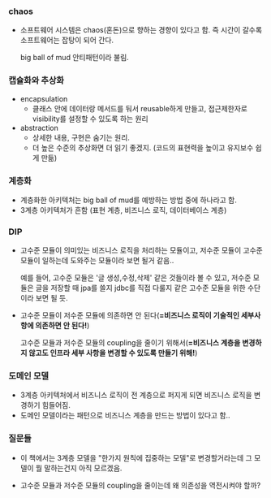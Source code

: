 ### chaos
- 소프트웨어 시스템은 chaos(혼돈)으로 향하는 경향이 있다고 함. 즉 시간이 갈수록 소프트웨어는 잡탕이 되어 간다.

  big ball of mud 안티패턴이라 불림.

### 캡슐화와 추상화
- encapsulation
  - 클래스 안에 데이터랑 메서드를 둬서 reusable하게 만들고, 접근제한자로 visibility를 설정할 수 있도록 하는 원리
- abstraction
  - 상세한 내용, 구현은 숨기는 원리.
  - 더 높은 수준의 추상화면 더 읽기 좋겠지. (코드의 표현력을 높이고 유지보수 쉽게 만듦)

### 계층화
- 계층화한 아키텍처는 big ball of mud를 예방하는 방법 중에 하나라고 함.
- 3계층 아키텍처가 흔함 (표현 계층, 비즈니스 로직, 데이터베이스 계층)

### DIP
- 고수준 모듈이 의미있는 비즈니스 로직을 처리하는 모듈이고, 저수준 모듈이 고수준 모듈이 일하는데 도와주는 모듈이라 보면 될거 같음..

  예를 들어, 고수준 모듈은 '글 생성,수정,삭제' 같은 것들이라 볼 수 있고, 저수준 모듈은 글을 저장할 때 jpa를 쓸지 jdbc를 직접 다룰지 같은 고수준 모듈을 위한 수단이라 보면 될 듯.

- 고수준 모듈이 저수준 모듈에 의존하면 안 된다(**=비즈니스 로직이 기술적인 세부사항에 의존하면 안 된다!**)

  고수준 모듈과 저수준 모듈의 coupling을 줄이기 위해서(**=비즈니스 계층을 변경하지 않고도 인프라 세부 사항을 변경할 수 있도록 만들기 위해!**)

### 도메인 모델
- 3계층 아키텍처에서 비즈니스 로직이 전 계층으로 퍼지게 되면 비즈니스 로직을 변경하기 힘들어짐.
- 도메인 모델이라는 패턴으로 비즈니스 계층을 만드는 방법이 있다고 함..


### 질문들
- 이 책에서는 3계층 모델을 "한가지 원칙에 집중하는 모델"로 변경할거라는데 그 모델이 뭘 말하는건지 아직 모르겠음.

- 고수준 모듈과 저수준 모듈의 coupling을 줄이는데 왜 의존성을 역전시켜야 할까?




